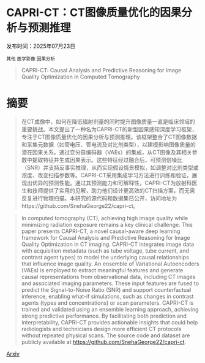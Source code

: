 # CAPRI-CT：CT图像质量优化的因果分析与预测推理

发布时间：2025年07月23日

`其他` `医学影像` `因果分析`

> CAPRI-CT: Causal Analysis and Predictive Reasoning for Image Quality Optimization in Computed Tomography

# 摘要

> 在CT成像中，如何在降低辐射剂量的同时提升图像质量一直是临床领域的重要挑战。本文提出了一种名为CAPRI-CT的新型因果感知深度学习框架，专注于CT图像质量优化的因果分析与预测推理。该框架整合了CT图像数据和采集元数据（如管电压、管电流及对比剂类型），以建模影响图像质量的潜在因果关系。通过变分自编码器（VAEs）的集成，从CT图像及其相关参数中提取特征并生成因果表示。这些特征经过融合后，可预测信噪比（SNR）并支持反事实推理，从而实现假设情景模拟，如调整对比剂类型或浓度、改变扫描参数等。CAPRI-CT采用集成学习方法进行训练和验证，展现出优异的预测性能。通过其预测能力和可解释性，CAPRI-CT为放射科医生和技师提供了实用的见解，助力他们设计更高效的CT扫描方案，而无需反复进行物理扫描。本研究的源代码和数据集已公开，访问地址为https://github.com/SnehaGeorge22/capri-ct。

> In computed tomography (CT), achieving high image quality while minimizing radiation exposure remains a key clinical challenge. This paper presents CAPRI-CT, a novel causal-aware deep learning framework for Causal Analysis and Predictive Reasoning for Image Quality Optimization in CT imaging. CAPRI-CT integrates image data with acquisition metadata (such as tube voltage, tube current, and contrast agent types) to model the underlying causal relationships that influence image quality. An ensemble of Variational Autoencoders (VAEs) is employed to extract meaningful features and generate causal representations from observational data, including CT images and associated imaging parameters. These input features are fused to predict the Signal-to-Noise Ratio (SNR) and support counterfactual inference, enabling what-if simulations, such as changes in contrast agents (types and concentrations) or scan parameters. CAPRI-CT is trained and validated using an ensemble learning approach, achieving strong predictive performance. By facilitating both prediction and interpretability, CAPRI-CT provides actionable insights that could help radiologists and technicians design more efficient CT protocols without repeated physical scans. The source code and dataset are publicly available at https://github.com/SnehaGeorge22/capri-ct.

[Arxiv](https://arxiv.org/abs/2507.17420)